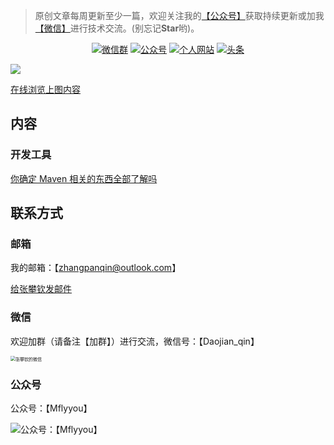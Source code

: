 > 原创文章每周更新至少一篇，欢迎关注我的[【公众号】](#公众号)获取持续更新或加我[【微信】](#微信)进行技术交流。(别忘记**Star**哟)。

<p align="center">
  <a href="#微信"><img src="https://img.shields.io/badge/weChat-微信群-blue.svg" alt="微信群"></a>
  <a href="#公众号"><img src="https://img.shields.io/badge/公众号-Mflyyou-important" alt="公众号"></a>
  <a href="http://mflyyou.cn/"><img src="https://img.shields.io/badge/个人网站-mflyyou.cn-critical" alt="个人网站"></a>
  <a href="https://www.toutiao.com/c/user/111159900906/#mid=1660292020183044"><img src="https://img.shields.io/badge/toutiao-头条-blue" alt="头条"></a>
</p>


![](http://assets.processon.com/chart_image/5fcb396763768926b54f0577.png)

[在线浏览上图内容](https://www.processon.com/view/link/5fcb3cc163768926b54f0c99)

## 内容

### 开发工具

[你确定 Maven 相关的东西全部了解吗](https://mp.weixin.qq.com/s/WkfW3veizz3XbtbTL50KLQ)



## 联系方式

### 邮箱

我的邮箱：【zhangpanqin@outlook.com】

<a href="Mailto:zhangpanqin@outlook.com">给张攀钦发邮件</a>

### 微信

欢迎加群（请备注【加群】）进行交流，微信号：【Daojian_qin】

<img src="http://oss.mflyyou.cn/blog/20201205145742.jpg?author=zhangpanqin" alt="张攀钦的微信" style="zoom:50%;" />

### 公众号

公众号：【Mflyyou】

<img src="http://oss.mflyyou.cn/blog/20201205145423.png?author=zhangpanqin" alt="公众号：【Mflyyou】" />

